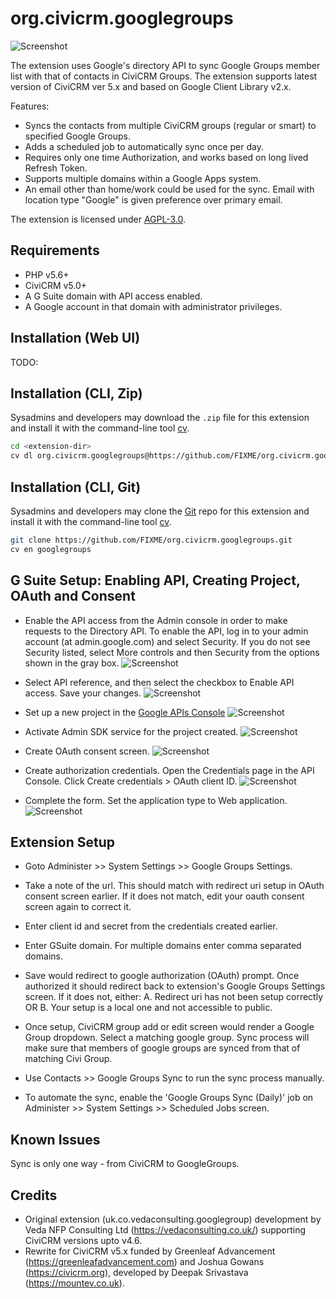 # org.civicrm.googlegroups

![Screenshot](/images/extension.png)

The extension uses Google's directory API to sync Google Groups member list with that of contacts in CiviCRM Groups.
The extension supports latest version of CiviCRM ver 5.x and based on Google Client Library v2.x.

Features:
* Syncs the contacts from multiple CiviCRM groups (regular or smart) to specified Google Groups.
* Adds a scheduled job to automatically sync once per day.
* Requires only one time Authorization, and works based on long lived Refresh Token.
* Supports multiple domains within a Google Apps system.
* An email other than home/work could be used for the sync. Email with location type "Google" is given preference over primary email.

The extension is licensed under [AGPL-3.0](LICENSE.txt).

## Requirements

* PHP v5.6+
* CiviCRM v5.0+
* A G Suite domain with API access enabled.
* A Google account in that domain with administrator privileges.

## Installation (Web UI)

TODO:

## Installation (CLI, Zip)

Sysadmins and developers may download the `.zip` file for this extension and
install it with the command-line tool [cv](https://github.com/civicrm/cv).

```bash
cd <extension-dir>
cv dl org.civicrm.googlegroups@https://github.com/FIXME/org.civicrm.googlegroups/archive/master.zip
```

## Installation (CLI, Git)

Sysadmins and developers may clone the [Git](https://en.wikipedia.org/wiki/Git) repo for this extension and
install it with the command-line tool [cv](https://github.com/civicrm/cv).

```bash
git clone https://github.com/FIXME/org.civicrm.googlegroups.git
cv en googlegroups
```

## G Suite Setup: Enabling API, Creating Project, OAuth and Consent 

* Enable the API access from the Admin console in order to make requests to the Directory API. To enable the API, log in to your admin account (at admin.google.com) and select Security. If you do not see Security listed, select More controls and then Security from the options shown in the gray box. 
![Screenshot](/images/admin-console.png)

* Select API reference, and then select the checkbox to Enable API access. Save your changes.
![Screenshot](/images/enable-api.png)

* Set up a new project in the [Google APIs Console](https://code.google.com/apis/console) 
![Screenshot](/images/new-project.png)

* Activate Admin SDK service for the project created. 
![Screenshot](/images/activate-admin-sdk.png)

* Create OAuth consent screen.
![Screenshot](/images/oauth-consent.png)

* Create authorization credentials. Open the Credentials page in the API Console. Click Create credentials > OAuth client ID. 
![Screenshot](/images/create-credentials.png)

* Complete the form. Set the application type to Web application.
![Screenshot](/images/create-oauth-client-id.png)


## Extension Setup

* Goto Administer >> System Settings >> Google Groups Settings.

* Take a note of the url. This should match with redirect uri setup in OAuth consent screen earlier. If it does not match, edit your oauth consent screen again to correct it.

* Enter client id and secret from the credentials created earlier.

* Enter GSuite domain. For multiple domains enter comma separated domains.

* Save would redirect to google authorization (OAuth) prompt. Once authorized it should redirect back to extension's Google Groups Settings screen. If it does not, either: 
A. Redirect uri has not been setup correctly OR 
B. Your setup is a local one and not accessible to public.

* Once setup, CiviCRM group add or edit screen would render a Google Group dropdown. Select a matching google group. Sync process will make sure that members of google groups are synced from that of matching Civi Group.

* Use Contacts >> Google Groups Sync to run the sync process manually.

* To automate the sync, enable the 'Google Groups Sync (Daily)' job on Administer >> System Settings >> Scheduled Jobs screen.


## Known Issues

Sync is only one way - from CiviCRM to GoogleGroups.

## Credits

* Original extension (uk.co.vedaconsulting.googlegroup) development by Veda NFP Consulting Ltd (https://vedaconsulting.co.uk/) supporting CiviCRM versions upto v4.6.
* Rewrite for CiviCRM v5.x funded by Greenleaf Advancement (https://greenleafadvancement.com) and Joshua Gowans (https://civicrm.org), developed by Deepak Srivastava (https://mountev.co.uk).
